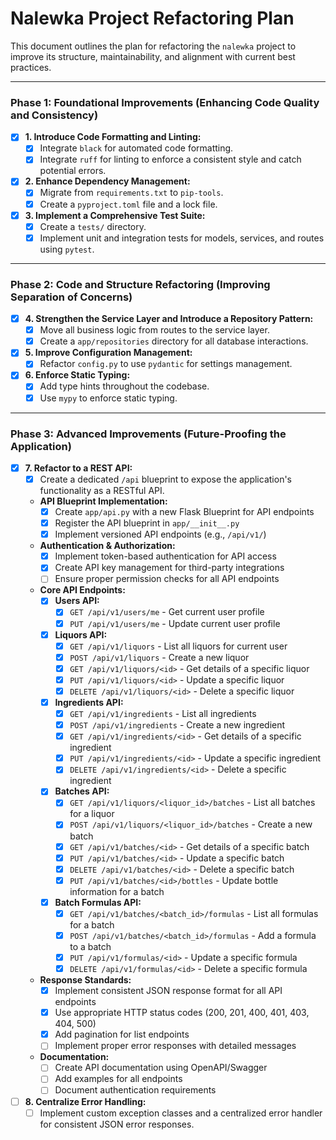 # Nalewka Project Refactoring Plan

This document outlines the plan for refactoring the `nalewka` project to improve its structure, maintainability, and alignment with current best practices.

---

### Phase 1: Foundational Improvements (Enhancing Code Quality and Consistency)

- [x] **1. Introduce Code Formatting and Linting:**
    - [x] Integrate `black` for automated code formatting.
    - [x] Integrate `ruff` for linting to enforce a consistent style and catch potential errors.

- [x] **2. Enhance Dependency Management:**
    - [x] Migrate from `requirements.txt` to `pip-tools`.
    - [x] Create a `pyproject.toml` file and a lock file.

- [x] **3. Implement a Comprehensive Test Suite:**
    - [x] Create a `tests/` directory.
    - [x] Implement unit and integration tests for models, services, and routes using `pytest`.

---

### Phase 2: Code and Structure Refactoring (Improving Separation of Concerns)

- [x] **4. Strengthen the Service Layer and Introduce a Repository Pattern:**
    - [x] Move all business logic from routes to the service layer.
    - [x] Create a `app/repositories` directory for all database interactions.

- [x] **5. Improve Configuration Management:**
    - [x] Refactor `config.py` to use `pydantic` for settings management.

- [x] **6. Enforce Static Typing:**
    - [x] Add type hints throughout the codebase.
    - [x] Use `mypy` to enforce static typing.

---

### Phase 3: Advanced Improvements (Future-Proofing the Application)

- [x] **7. Refactor to a REST API:**
    - [x] Create a dedicated `/api` blueprint to expose the application's functionality as a RESTful API.
    - **API Blueprint Implementation:**
        - [x] Create `app/api.py` with a new Flask Blueprint for API endpoints
        - [x] Register the API blueprint in `app/__init__.py`
        - [x] Implement versioned API endpoints (e.g., `/api/v1/`)
    - **Authentication & Authorization:**
        - [x] Implement token-based authentication for API access
        - [x] Create API key management for third-party integrations
        - [ ] Ensure proper permission checks for all API endpoints
    - **Core API Endpoints:**
        - [x] **Users API:**
            - [x] `GET /api/v1/users/me` - Get current user profile
            - [x] `PUT /api/v1/users/me` - Update current user profile
        - [x] **Liquors API:**
            - [x] `GET /api/v1/liquors` - List all liquors for current user
            - [x] `POST /api/v1/liquors` - Create a new liquor
            - [x] `GET /api/v1/liquors/<id>` - Get details of a specific liquor
            - [x] `PUT /api/v1/liquors/<id>` - Update a specific liquor
            - [x] `DELETE /api/v1/liquors/<id>` - Delete a specific liquor
        - [x] **Ingredients API:**
            - [x] `GET /api/v1/ingredients` - List all ingredients
            - [x] `POST /api/v1/ingredients` - Create a new ingredient
            - [x] `GET /api/v1/ingredients/<id>` - Get details of a specific ingredient
            - [x] `PUT /api/v1/ingredients/<id>` - Update a specific ingredient
            - [x] `DELETE /api/v1/ingredients/<id>` - Delete a specific ingredient
        - [x] **Batches API:**
            - [x] `GET /api/v1/liquors/<liquor_id>/batches` - List all batches for a liquor
            - [x] `POST /api/v1/liquors/<liquor_id>/batches` - Create a new batch
            - [x] `GET /api/v1/batches/<id>` - Get details of a specific batch
            - [x] `PUT /api/v1/batches/<id>` - Update a specific batch
            - [x] `DELETE /api/v1/batches/<id>` - Delete a specific batch
            - [x] `PUT /api/v1/batches/<id>/bottles` - Update bottle information for a batch
        - [x] **Batch Formulas API:**
            - [x] `GET /api/v1/batches/<batch_id>/formulas` - List all formulas for a batch
            - [x] `POST /api/v1/batches/<batch_id>/formulas` - Add a formula to a batch
            - [x] `PUT /api/v1/formulas/<id>` - Update a specific formula
            - [x] `DELETE /api/v1/formulas/<id>` - Delete a specific formula
    - **Response Standards:**
        - [x] Implement consistent JSON response format for all API endpoints
        - [x] Use appropriate HTTP status codes (200, 201, 400, 401, 403, 404, 500)
        - [x] Add pagination for list endpoints
        - [ ] Implement proper error responses with detailed messages
    - **Documentation:**
        - [ ] Create API documentation using OpenAPI/Swagger
        - [ ] Add examples for all endpoints
        - [ ] Document authentication requirements

- [ ] **8. Centralize Error Handling:**
    - [ ] Implement custom exception classes and a centralized error handler for consistent JSON error responses.
